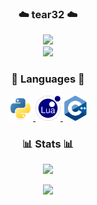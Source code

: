 ### <p align="center">☁️ tear32 ☁️</p>
<p align= "center">
  <img src="[https://komarev.com/ghpvc/?username=waxnet](https://komarev.com/ghpvc/?username=tear32)">
  <br>
  <img src="[https://img.shields.io/badge/-waxnet%230078-0078f2?style=flat&logo=Discord&logoColor=white](https://img.shields.io/badge/-tear34-0078f4?style=flat&logo=Discord&logoColor=white)https://img.shields.io/badge/-tear34-0078f4?style=flat&logo=Discord&logoColor=white">
</p>

### <p align="center">📜 Languages 📜</p>
<p align= "center">
  <a href="https://www.python.org" target="_blank" rel="noreferrer">
    <img src="https://raw.githubusercontent.com/devicons/devicon/master/icons/python/python-original.svg" alt="python" width="40" height="40">
  </a>
  <a href="https://www.lua.org" target="_blank" rel="noreferrer">
    <img src="https://raw.githubusercontent.com/devicons/devicon/master/icons/lua/lua-original-wordmark.svg" alt="lua" width="40" height="40">
  </a>
  <a href="https://learn.microsoft.com/en-en/cpp" target="_blank" rel="noreferrer">
    <img src="https://raw.githubusercontent.com/devicons/devicon/master/icons/cplusplus/cplusplus-original.svg" alt="cpp" width="40" height="40">
  </a>
</p>

### <p align="center">📊 Stats 📊</p>
<p align="center">
  <img src="https://github-readme-stats.vercel.app/api?username=tear32&count_private=true&show_icons=true&theme=dark">
</p>
<p align="center">
  <img src="https://github-readme-stats.vercel.app/api/top-langs/?username=tear32&layout=compact&theme=dark">
</p>
